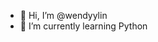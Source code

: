 - 👋 Hi, I’m @wendyylin
- 🌱 I’m currently learning Python

<!---
wendyylin/wendyylin is a ✨ special ✨ repository because its `README.md` (this file) appears on your GitHub profile.
You can click the Preview link to take a look at your changes.
--->

